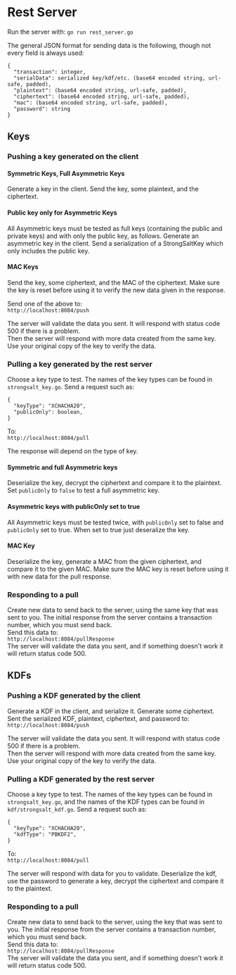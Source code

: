 # Rest Server

Run the server with:
`go run rest_server.go`

The general JSON format for sending data is the following, though not every field is always used:
```
{
  "transaction": integer,
  "serialData": serialized key/kdf/etc. (base64 encoded string, url-safe, padded),
  "plaintext": (base64 encoded string, url-safe, padded),
  "ciphertext": (base64 encoded string, url-safe, padded),
  "mac": (base64 encoded string, url-safe, padded),
  "password": string
}
```

## Keys

### Pushing a key generated on the client

#### Symmetric Keys, Full Asymmetric Keys
Generate a key in the client. Send the key, some plaintext, and the ciphertext.  

#### Public key only for Asymmetric Keys
All Asymmetric keys must be tested as full keys (containing the public and private keys) and with only the public key, as follows. Generate an asymmetric key in the client. Send a serialization of a StrongSaltKey which only includes the public key.

#### MAC Keys
Send the key, some ciphertext, and the MAC of the ciphertext. Make sure the key is reset before using it to verify the new data given in the response.  

Send one of the above to:  
`http://localhost:8084/push`

The server will validate the data you sent. It will respond with status code 500 if there is a problem.  
Then the server will respond with more data created from the same key. Use your original copy of the key to verify the data.

### Pulling a key generated by the rest server
Choose a key type to test. The names of the key types can be found in `strongsalt_key.go`. Send a request such as:
```
{
  "keyType": "XCHACHA20",
  "publicOnly": boolean,
}
```
To:  
`http://localhost:8084/pull`  

The response will depend on the type of key.

#### Symmetric and full Asymmetric keys
Deserialize the key, decrypt the ciphertext and compare it to the plaintext. Set `publicOnly` to `false` to test a full asymmetric key.

#### Asymmetric keys with publicOnly set to true
All Asymmetric keys must be tested twice, with `publicOnly` set to false and `publicOnly` set to true. When set to true just deseralize the key.

#### MAC Key
Deserialize the key, generate a MAC from the given ciphertext, and compare it to the given MAC. Make sure the MAC key is reset before using it with new data for the pull response.

### Responding to a pull
Create new data to send back to the server, using the same key that was sent to you. The initial response from the server contains a transaction number, which you must send back.  
Send this data to:  
`http://localhost:8084/pullResponse`  
The server will validate the data you sent, and if something doesn't work it will return status code 500.

## KDFs

### Pushing a KDF generated by the client
Generate a KDF in the client, and serialize it. Generate some ciphertext. Sent the serialized KDF, plaintext, ciphertext, and password to:  
`http://localhost:8084/push`

The server will validate the data you sent. It will respond with status code 500 if there is a problem.  
Then the server will respond with more data created from the same key. Use your original copy of the key to verify the data.

### Pulling a KDF generated by the rest server
Choose a key type to test. The names of the key types can be found in `strongsalt_key.go`, and the names of the KDF types can be found in `kdf/strongsalt_kdf.go`. Send a request such as:
```
{
  "keyType": "XCHACHA20",
  "kdfType": "PBKDF2",
}
```
To:  
`http://localhost:8084/pull`

The server will respond with data for you to validate. Deserialize the kdf, use the password to generate a key, decrypt the ciphertext and compare it to the plaintext.

### Responding to a pull
Create new data to send back to the server, using the key that was sent to you. The initial response from the server contains a transaction number, which you must send back.  
Send this data to:  
`http://localhost:8084/pullResponse`  
The server will validate the data you sent, and if something doesn't work it will return status code 500.
